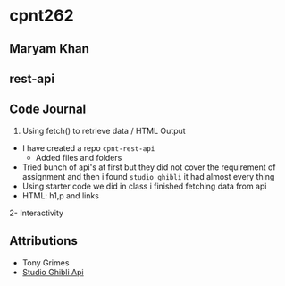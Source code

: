 # cpnt262

## Maryam Khan

## rest-api

## Code Journal

1. Using fetch() to retrieve data / HTML Output

  - I have created a repo `cpnt-rest-api`
     - Added files and folders
  - Tried bunch of api's at first but they did not cover the requirement of assignment and then i found `studio ghibli` it had almost every thing 
  - Using starter code we did in class i finished fetching data from api
  - HTML: h1,p and links

2- Interactivity







## Attributions

- Tony Grimes
- [Studio Ghibli Api](https://ghibliapi.herokuapp.com/#section/Use-Case)